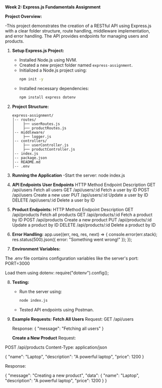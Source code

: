 **Week 2: Express.js Fundamentals Assignment**

**Project Overview:**

-This project demonstrates the creation of a RESTful API using Express.js with a clear folder structure, route handling, middleware implementation, and error handling. The API provides endpoints for managing users and products.


1. **Setup Express.js Project:**

   - Installed Node.js using NVM.
   - Created a new project folder named `express-assignment`.
   - Initialized a Node.js project using:
     ```sh
     npm init -y
     ```
   - Installed necessary dependencies:
     ```sh
     npm install express dotenv
     ```

2. **Project Structure:**

     ```
     express-assignment/
     │-- routes/
     │    ├── userRoutes.js
     │    ├── productRoutes.js
     │-- middleware/
     │    ├── logger.js
     │-- controllers/
     │    ├── userController.js
     │    ├── productController.js
     │-- index.js
     │-- package.json
     │-- README.md
     │-- .env
     ```

3. **Running the Application**
 -Start the server:
node index.js


4. **API Endpoints**
   **User Endpoints**
   HTTP    Method	Endpoint   	Description
   GET	    /api/users	      Fetch all users
   GET	    /api/users/:id	Fetch a user by ID
   POST	    /api/users	      Create a new user
   PUT	    /api/users/:id	Update a user by ID
   DELETE	 /api/users/:id	Delete a user by ID

  

5. **Product Endpoints:**
   HTTP    Method	Endpoint	      Description
   GET	   /api/products	      Fetch all products
   GET	   /api/products/:id	   Fetch a product by ID
   POST	   /api/products	      Create a new product
   PUT	   /api/products/:id	   Update a product by ID
   DELETE	/api/products/:id	   Delete a product by ID

   

6. **Error Handling:**
  app.use((err, req, res, next) => {
  console.error(err.stack);
  res.status(500).json({ error: "Something went wrong!" });
});

7. **Environment Variables:**

The .env file contains configuration variables like the server's port:
PORT=3000

Load them using dotenv:
require("dotenv").config();


8. **Testing:**

   - Run the server using:
     ```sh
     node index.js
     ```
   - Tested API endpoints using Postman.
9. **Example Requests:**
    **Fetch All Users**
    Request:
GET /api/users

   Response:
{ "message": "Fetching all users" }

   **Create a New Product**
   Request:

POST /api/products
Content-Type: application/json

{
  "name": "Laptop",
  "description": "A powerful laptop",
  "price": 1200
}

  Response:

{
  "message": "Creating a new product",
  "data": {
    "name": "Laptop",
    "description": "A powerful laptop",
    "price": 1200
  }
}




